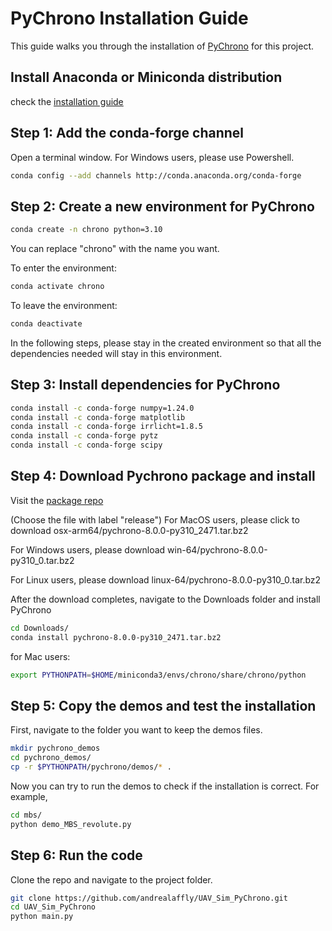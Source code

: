 # PyChrono Installation Guide

This guide walks you through the installation of [PyChrono](https://projectchrono.org/) for this project.


## Install Anaconda or Miniconda distribution

check the [installation guide](https://www.anaconda.com/docs/getting-started/miniconda/install#macos-linux-installation)

## Step 1: Add the conda-forge channel
Open a terminal window. For Windows users, please use Powershell.

```bash
conda config --add channels http://conda.anaconda.org/conda-forge
```

## Step 2: Create a new environment for PyChrono

```bash
conda create -n chrono python=3.10
```
You can replace "chrono" with the name you want.

To enter the environment:
```bash
conda activate chrono
```
To leave the environment:
```bash
conda deactivate
```
In the following steps, please stay in the created environment so that all the dependencies needed will stay in this environment.


## Step 3: Install dependencies for PyChrono
```bash
conda install -c conda-forge numpy=1.24.0
conda install -c conda-forge matplotlib
conda install -c conda-forge irrlicht=1.8.5
conda install -c conda-forge pytz
conda install -c conda-forge scipy
```

## Step 4: Download Pychrono package and install
Visit the [package repo](https://anaconda.org/projectchrono/pychrono/files?page=3)

(Choose the file with label "release")
For MacOS users, please click to download osx-arm64/pychrono-8.0.0-py310_2471.tar.bz2

For Windows users, please download win-64/pychrono-8.0.0-py310_0.tar.bz2

For Linux users, please download linux-64/pychrono-8.0.0-py310_0.tar.bz2

After the download completes, navigate to the Downloads folder and install PyChrono
```bash
cd Downloads/
conda install pychrono-8.0.0-py310_2471.tar.bz2
```

for Mac users:
```bash
export PYTHONPATH=$HOME/miniconda3/envs/chrono/share/chrono/python
```

## Step 5: Copy the demos and test the installation
First, navigate to the folder you want to keep the demos files.
```bash
mkdir pychrono_demos
cd pychrono_demos/
cp -r $PYTHONPATH/pychrono/demos/* .
```
Now you can try to run the demos to check if the installation is correct.
For example,
```bash
cd mbs/
python demo_MBS_revolute.py
```
## Step 6: Run the code
Clone the repo and navigate to the project folder.
```bash
git clone https://github.com/andrealaffly/UAV_Sim_PyChrono.git
cd UAV_Sim_PyChrono
python main.py
```
